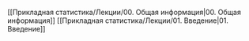 [[Прикладная статистика/Лекции/00. Общая информация|00. Общая информация]]
[[Прикладная статистика/Лекции/01. Введение|01. Введение]]